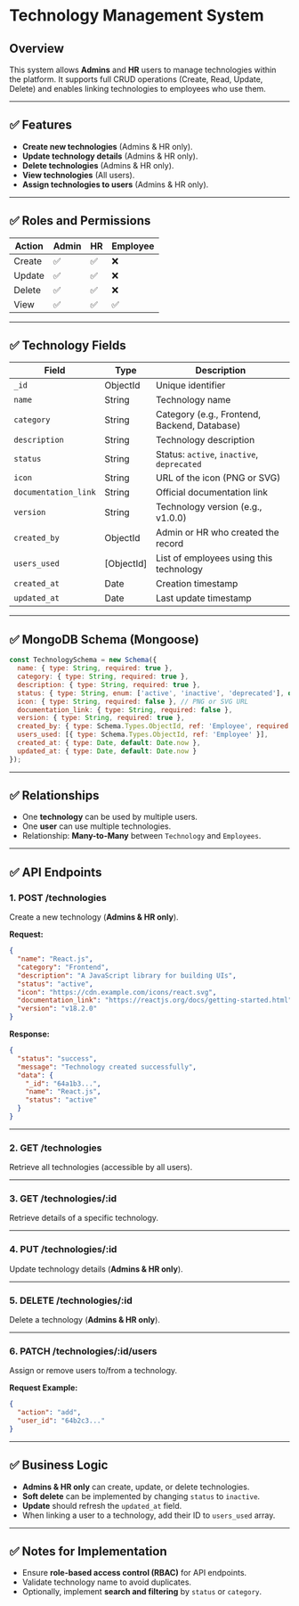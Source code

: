 
# Technology Management System

## Overview
This system allows **Admins** and **HR** users to manage technologies within the platform. It supports full CRUD operations (Create, Read, Update, Delete) and enables linking technologies to employees who use them.

---

## ✅ Features
- **Create new technologies** (Admins & HR only).
- **Update technology details** (Admins & HR only).
- **Delete technologies** (Admins & HR only).
- **View technologies** (All users).
- **Assign technologies to users** (Admins & HR only).

---

## ✅ Roles and Permissions

| Action      | Admin | HR | Employee |
|-------------|-------|----|----------|
| Create      | ✅    | ✅ | ❌       |
| Update      | ✅    | ✅ | ❌       |
| Delete      | ✅    | ✅ | ❌       |
| View        | ✅    | ✅ | ✅       |

---

## ✅ Technology Fields

| Field                | Type       | Description                                      |
|----------------------|-----------|--------------------------------------------------|
| `_id`               | ObjectId  | Unique identifier                                |
| `name`              | String    | Technology name                                  |
| `category`          | String    | Category (e.g., Frontend, Backend, Database)    |
| `description`       | String    | Technology description                           |
| `status`            | String    | Status: `active`, `inactive`, `deprecated`      |
| `icon`              | String    | URL of the icon (PNG or SVG)                    |
| `documentation_link`| String    | Official documentation link                     |
| `version`           | String    | Technology version (e.g., v1.0.0)               |
| `created_by`        | ObjectId  | Admin or HR who created the record              |
| `users_used`        | [ObjectId]| List of employees using this technology         |
| `created_at`        | Date      | Creation timestamp                               |
| `updated_at`        | Date      | Last update timestamp                            |

---

## ✅ MongoDB Schema (Mongoose)

```js
const TechnologySchema = new Schema({
  name: { type: String, required: true },
  category: { type: String, required: true },
  description: { type: String, required: true },
  status: { type: String, enum: ['active', 'inactive', 'deprecated'], default: 'active' },
  icon: { type: String, required: false }, // PNG or SVG URL
  documentation_link: { type: String, required: false },
  version: { type: String, required: true },
  created_by: { type: Schema.Types.ObjectId, ref: 'Employee', required: true },
  users_used: [{ type: Schema.Types.ObjectId, ref: 'Employee' }],
  created_at: { type: Date, default: Date.now },
  updated_at: { type: Date, default: Date.now }
});
```

---

## ✅ Relationships
- One **technology** can be used by multiple users.
- One **user** can use multiple technologies.
- Relationship: **Many-to-Many** between `Technology` and `Employees`.

---

## ✅ API Endpoints

### **1. POST /technologies**
Create a new technology (**Admins & HR only**).

**Request:**
```json
{
  "name": "React.js",
  "category": "Frontend",
  "description": "A JavaScript library for building UIs",
  "status": "active",
  "icon": "https://cdn.example.com/icons/react.svg",
  "documentation_link": "https://reactjs.org/docs/getting-started.html",
  "version": "v18.2.0"
}
```
**Response:**
```json
{
  "status": "success",
  "message": "Technology created successfully",
  "data": {
    "_id": "64a1b3...",
    "name": "React.js",
    "status": "active"
  }
}
```

---

### **2. GET /technologies**
Retrieve all technologies (accessible by all users).

---

### **3. GET /technologies/:id**
Retrieve details of a specific technology.

---

### **4. PUT /technologies/:id**
Update technology details (**Admins & HR only**).

---

### **5. DELETE /technologies/:id**
Delete a technology (**Admins & HR only**).

---

### **6. PATCH /technologies/:id/users**
Assign or remove users to/from a technology.

**Request Example:**
```json
{
  "action": "add",
  "user_id": "64b2c3..."
}
```

---

## ✅ Business Logic
- **Admins & HR only** can create, update, or delete technologies.
- **Soft delete** can be implemented by changing `status` to `inactive`.
- **Update** should refresh the `updated_at` field.
- When linking a user to a technology, add their ID to `users_used` array.

---

## ✅ Notes for Implementation
- Ensure **role-based access control (RBAC)** for API endpoints.
- Validate technology name to avoid duplicates.
- Optionally, implement **search and filtering** by `status` or `category`.

